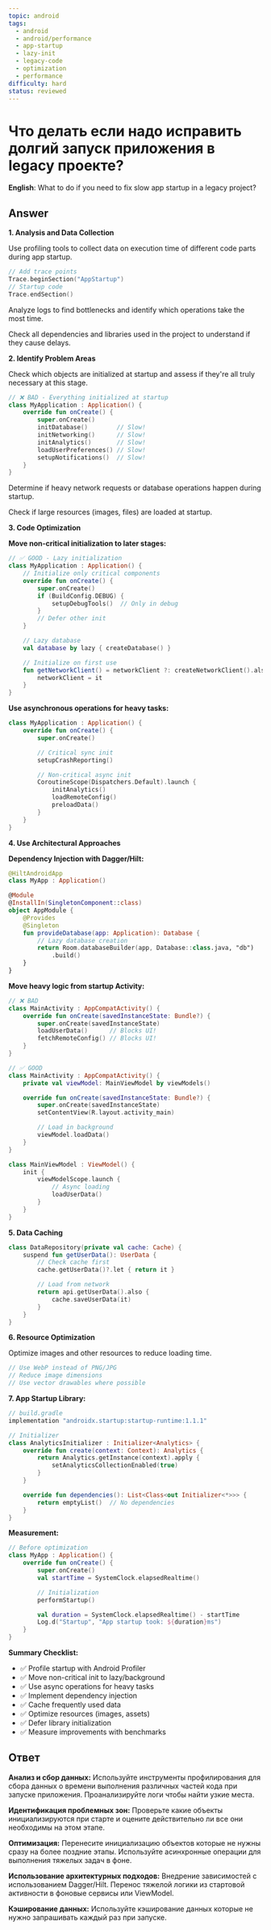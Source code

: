 ```yaml
---
topic: android
tags:
  - android
  - android/performance
  - app-startup
  - lazy-init
  - legacy-code
  - optimization
  - performance
difficulty: hard
status: reviewed
---
```


# Что делать если надо исправить долгий запуск приложения в legacy проекте?

**English**: What to do if you need to fix slow app startup in a legacy project?

## Answer

**1. Analysis and Data Collection**

Use profiling tools to collect data on execution time of different code parts during app startup.

```kotlin
// Add trace points
Trace.beginSection("AppStartup")
// Startup code
Trace.endSection()
```

Analyze logs to find bottlenecks and identify which operations take the most time.

Check all dependencies and libraries used in the project to understand if they cause delays.

**2. Identify Problem Areas**

Check which objects are initialized at startup and assess if they're all truly necessary at this stage.

```kotlin
// ❌ BAD - Everything initialized at startup
class MyApplication : Application() {
    override fun onCreate() {
        super.onCreate()
        initDatabase()        // Slow!
        initNetworking()      // Slow!
        initAnalytics()       // Slow!
        loadUserPreferences() // Slow!
        setupNotifications()  // Slow!
    }
}
```

Determine if heavy network requests or database operations happen during startup.

Check if large resources (images, files) are loaded at startup.

**3. Code Optimization**

**Move non-critical initialization to later stages:**

```kotlin
// ✅ GOOD - Lazy initialization
class MyApplication : Application() {
    // Initialize only critical components
    override fun onCreate() {
        super.onCreate()
        if (BuildConfig.DEBUG) {
            setupDebugTools()  // Only in debug
        }
        // Defer other init
    }

    // Lazy database
    val database by lazy { createDatabase() }

    // Initialize on first use
    fun getNetworkClient() = networkClient ?: createNetworkClient().also {
        networkClient = it
    }
}
```

**Use asynchronous operations for heavy tasks:**

```kotlin
class MyApplication : Application() {
    override fun onCreate() {
        super.onCreate()

        // Critical sync init
        setupCrashReporting()

        // Non-critical async init
        CoroutineScope(Dispatchers.Default).launch {
            initAnalytics()
            loadRemoteConfig()
            preloadData()
        }
    }
}
```

**4. Use Architectural Approaches**

**Dependency Injection with Dagger/Hilt:**

```kotlin
@HiltAndroidApp
class MyApp : Application()

@Module
@InstallIn(SingletonComponent::class)
object AppModule {
    @Provides
    @Singleton
    fun provideDatabase(app: Application): Database {
        // Lazy database creation
        return Room.databaseBuilder(app, Database::class.java, "db")
            .build()
    }
}
```

**Move heavy logic from startup Activity:**

```kotlin
// ❌ BAD
class MainActivity : AppCompatActivity() {
    override fun onCreate(savedInstanceState: Bundle?) {
        super.onCreate(savedInstanceState)
        loadUserData()      // Blocks UI!
        fetchRemoteConfig() // Blocks UI!
    }
}

// ✅ GOOD
class MainActivity : AppCompatActivity() {
    private val viewModel: MainViewModel by viewModels()

    override fun onCreate(savedInstanceState: Bundle?) {
        super.onCreate(savedInstanceState)
        setContentView(R.layout.activity_main)

        // Load in background
        viewModel.loadData()
    }
}

class MainViewModel : ViewModel() {
    init {
        viewModelScope.launch {
            // Async loading
            loadUserData()
        }
    }
}
```

**5. Data Caching**

```kotlin
class DataRepository(private val cache: Cache) {
    suspend fun getUserData(): UserData {
        // Check cache first
        cache.getUserData()?.let { return it }

        // Load from network
        return api.getUserData().also {
            cache.saveUserData(it)
        }
    }
}
```

**6. Resource Optimization**

Optimize images and other resources to reduce loading time.

```kotlin
// Use WebP instead of PNG/JPG
// Reduce image dimensions
// Use vector drawables where possible
```

**7. App Startup Library:**

```kotlin
// build.gradle
implementation "androidx.startup:startup-runtime:1.1.1"

// Initializer
class AnalyticsInitializer : Initializer<Analytics> {
    override fun create(context: Context): Analytics {
        return Analytics.getInstance(context).apply {
            setAnalyticsCollectionEnabled(true)
        }
    }

    override fun dependencies(): List<Class<out Initializer<*>>> {
        return emptyList()  // No dependencies
    }
}
```

**Measurement:**

```kotlin
// Before optimization
class MyApp : Application() {
    override fun onCreate() {
        super.onCreate()
        val startTime = SystemClock.elapsedRealtime()

        // Initialization
        performStartup()

        val duration = SystemClock.elapsedRealtime() - startTime
        Log.d("Startup", "App startup took: ${duration}ms")
    }
}
```

**Summary Checklist:**

- ✅ Profile startup with Android Profiler
- ✅ Move non-critical init to lazy/background
- ✅ Use async operations for heavy tasks
- ✅ Implement dependency injection
- ✅ Cache frequently used data
- ✅ Optimize resources (images, assets)
- ✅ Defer library initialization
- ✅ Measure improvements with benchmarks

## Ответ

**Анализ и сбор данных:** Используйте инструменты профилирования для сбора данных о времени выполнения различных частей кода при запуске приложения. Проанализируйте логи чтобы найти узкие места.

**Идентификация проблемных зон:** Проверьте какие объекты инициализируются при старте и оцените действительно ли все они необходимы на этом этапе.

**Оптимизация:** Перенесите инициализацию объектов которые не нужны сразу на более поздние этапы. Используйте асинхронные операции для выполнения тяжелых задач в фоне.

**Использование архитектурных подходов:** Внедрение зависимостей с использованием Dagger/Hilt. Перенос тяжелой логики из стартовой активности в фоновые сервисы или ViewModel.

**Кэширование данных:** Используйте кэширование данных которые не нужно запрашивать каждый раз при запуске.

